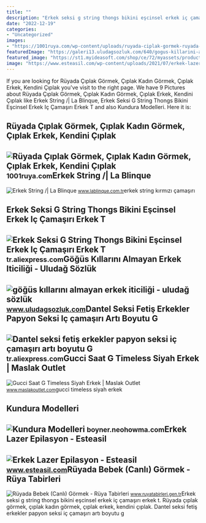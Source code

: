 ```yaml
---
title: ""
description: "Erkek seksi g string thongs bikini eşcinsel erkek iç çamaşırı erkek t"
date: "2022-12-19"
categories:
- "Uncategorized"
images:
- "https://1001ruya.com/wp-content/uploads/ruyada-ciplak-gormek-ruyada-ustsuz-ciplak-birini-gormek-soyunmak-elbisesiz-ciplak-erkek-kendini-ciplak-baskasini-1024x576.jpg"
featuredImage: "https://galeri13.uludagsozluk.com/640/gogus-killarini-almayan-erkek-iticiligi_1249972.jpg"
featured_image: "https://st1.myideasoft.com/shop/ce/72/myassets/products/382/erkek-string-74.jpg?revision=1545137616"
image: "https://www.esteasil.com/wp-content/uploads/2021/07/erkek-lazer-epilasyon-hakkimizda-1.png"
---
```


If you are looking for Rüyada Çıplak Görmek, Çıplak Kadın Görmek, Çıplak Erkek, Kendini Çıplak you've visit to the right page. We have 9 Pictures about Rüyada Çıplak Görmek, Çıplak Kadın Görmek, Çıplak Erkek, Kendini Çıplak like Erkek String /| La Blinque, Erkek Seksi G String Thongs Bikini Eşcinsel Erkek Iç Çamaşırı Erkek T and also Kundura Modelleri. Here it is:

Rüyada Çıplak Görmek, Çıplak Kadın Görmek, Çıplak Erkek, Kendini Çıplak
-----------------------------------------------------------------------

 ![Rüyada Çıplak Görmek, Çıplak Kadın Görmek, Çıplak Erkek, Kendini Çıplak](https://1001ruya.com/wp-content/uploads/ruyada-ciplak-gormek-ruyada-ustsuz-ciplak-birini-gormek-soyunmak-elbisesiz-ciplak-erkek-kendini-ciplak-baskasini-1024x576.jpg) <small>1001ruya.com</small>Erkek String /| La Blinque
--------------------------

 ![Erkek String /| La Blinque](https://st1.myideasoft.com/shop/ce/72/myassets/products/382/erkek-string-74.jpg?revision=1545137616) <small>www.lablinque.com.tr</small>erkek string kırmızı çamaşırı

Erkek Seksi G String Thongs Bikini Eşcinsel Erkek Iç Çamaşırı Erkek T
---------------------------------------------------------------------

 ![Erkek Seksi G String Thongs Bikini Eşcinsel Erkek Iç Çamaşırı Erkek T](https://ae01.alicdn.com/kf/S6da2f55d35c44721b5378e8f280f52feL/Erkek-Seksi-G-String-Thongs-Bikini-E-cinsel-Erkek-I-ama-r-Erkek-T-geri-Thongs.jpg) <small>tr.aliexpress.com</small>Göğüs Kıllarını Almayan Erkek Iticiliği - Uludağ Sözlük
-------------------------------------------------------

 ![göğüs kıllarını almayan erkek iticiliği - uludağ sözlük](https://galeri13.uludagsozluk.com/640/gogus-killarini-almayan-erkek-iticiligi_1249972.jpg) <small>www.uludagsozluk.com</small>Dantel Seksi Fetiş Erkekler Papyon Seksi Iç çamaşırı Artı Boyutu G
------------------------------------------------------------------

 ![Dantel seksi fetiş erkekler papyon seksi iç çamaşırı artı boyutu G](https://ae01.alicdn.com/kf/H5cffe27e65044f0c8acaacb295e01fcb1/Dantel-seksi-feti-erkekler-papyon-seksi-i-ama-r-art-boyutu-G-String-Thongs-seks-erkek.jpg) <small>tr.aliexpress.com</small>Gucci Saat G Timeless Siyah Erkek | Maslak Outlet
-------------------------------------------------

 ![Gucci Saat G Timeless Siyah Erkek | Maslak Outlet](https://www.maslakoutlet.com/u/gucci/saat/gucci-saat-erkek-g-timeless-watch-siyah-2.jpg) <small>www.maslakoutlet.com</small>gucci timeless siyah erkek

Kundura Modelleri
-----------------

 ![Kundura Modelleri](https://i.pinimg.com/originals/3c/6b/ff/3c6bff13c5fdb28cdde9528b50e04b90.jpg) <small>boyner.neohowma.com</small>Erkek Lazer Epilasyon - Esteasil
--------------------------------

 ![Erkek Lazer Epilasyon - Esteasil](https://www.esteasil.com/wp-content/uploads/2021/07/erkek-lazer-epilasyon-hakkimizda-1.png) <small>www.esteasil.com</small>Rüyada Bebek (Canlı) Görmek - Rüya Tabirleri
--------------------------------------------

 ![Rüyada Bebek (Canlı) Görmek - Rüya Tabirleri](https://www.ruyatabirleri.gen.tr/wp-content/uploads/2016/12/ruyada-bebek-gormek.jpeg) <small>www.ruyatabirleri.gen.tr</small>Erkek seksi g string thongs bikini eşcinsel erkek iç çamaşırı erkek t. Rüyada çıplak görmek, çıplak kadın görmek, çıplak erkek, kendini çıplak. Dantel seksi fetiş erkekler papyon seksi iç çamaşırı artı boyutu g
